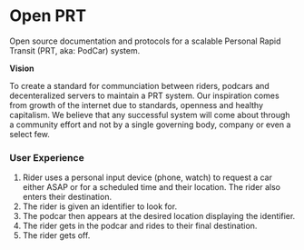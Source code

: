 Open PRT
========

Open source documentation and protocols for a scalable Personal Rapid Transit (PRT, aka: PodCar) system.

**Vision**

To create a standard for communciation between riders, podcars and decenteralized servers to maintain a PRT system. Our inspiration comes from growth of the internet due to standards, openness and healthy capitalism. We believe that any successful system will come about through a community effort and not by a single governing body, company or even a select few. 

### User Experience

1. Rider uses a personal input device (phone, watch) to request a car either ASAP or for a scheduled time and their location. The rider also enters their destination.
2. The rider is given an identifier to look for.
3. The podcar then appears at the desired location displaying the identifier.
4. The rider gets in the podcar and rides to their final destination.
5. The rider gets off.
